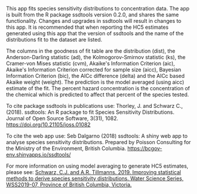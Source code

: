 This app fits species sensitivity distributions to concentration data. The app is built from the R package ssdtools version 0.2.0, and shares the same functionality. Changes and upgrades in ssdtools will result in changes to this app. It is recommended that when reporting the HC5 estimates generated using this app that the version of ssdtools and the name of the distributions fit to the dataset are listed.

The columns in the goodness of fit table are the distribution (dist), the Anderson-Darling statistic (ad), the Kolmogorov-Smirnov statistic (ks), the Cramer-von Mises statistic (cvm), Akaike's Information Criterion (aic), Akaike's Information Criterion corrected for sample size (aicc), Bayesian Information Criterion (bic), the AICc difference (delta) and the AICc based Akaike weight (weight). The prediction is the model averaged (using aicc) estimate of the fit. The percent hazard concentration is the concentration of the chemical which is predicted to affect that percent of the species tested.

To cite package ssdtools in publications use:
Thorley, J. and Schwarz C., (2018). ssdtools: An R package to fit Species Sensitivity Distributions. Journal of Open Source Software, 3(31), 1082. https://doi.org/10.21105/joss.01082

To cite the web app use:
Seb Dalgarno (2018) ssdtools: A shiny web app to analyse species sensitivity distributions. Prepared by Poisson Consulting for the Ministry of the Environment, British Columbia. https://bcgov-env.shinyapps.io/ssdtools/

For more information on using model averaging to generate HC5 estimates, please see:
[Schwarz, C.J. and A.R. Tillmanns. 2019. Improving statistical methods to derive species sensitivity distributions. Water Science Series, WSS2019-07, Province of British Columbia, Victoria.](http://a100.gov.bc.ca/appsdata/acat/documents/r57400/2_1568399094009_8398900200.pdf)